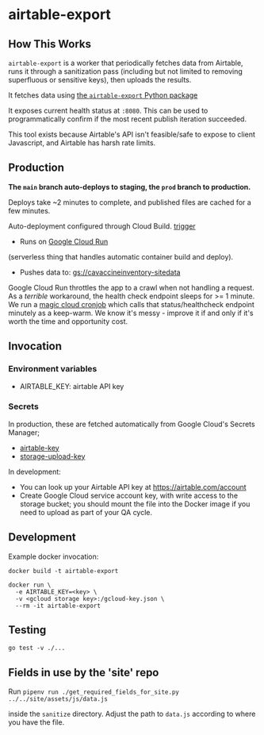 # airtable-export

## How This Works

`airtable-export` is a worker that periodically fetches data from
Airtable, runs it through a sanitization pass (including but not
limited to removing superfluous or sensitive keys), then uploads the
results.

It fetches data using [the `airtable-export` Python
package](https://github.com/simonw/airtable-export)

It exposes current health status at `:8080`.
This can be used to programmatically confirm if the most recent publish
iteration succeeded.

This tool exists because Airtable's API isn't feasible/safe to expose to client
Javascript, and Airtable has harsh rate limits.

## Production

**The `main` branch auto-deploys to staging, the `prod` branch to production.**

Deploys take ~2 minutes to complete, and published files are cached
for a few minutes.

Auto-deployment configured through Cloud Build.
[trigger](https://console.cloud.google.com/cloud-build/triggers/edit/2a8c6015-8b1d-4073-815f-f35edd1a3b1a?project=cavaccineinventory)

* Runs on [Google Cloud Run](https://console.cloud.google.com/run/detail/us-west1/airtable-export-prod/metrics?authuser=1&organizationId=0&project=cavaccineinventory&supportedpurview=project)

(serverless thing that handles automatic container build and deploy).

* Pushes data to: [gs://cavaccineinventory-sitedata](https://console.cloud.google.com/storage/browser/cavaccineinventory-sitedata?project=cavaccineinventory&pageState=(%22StorageObjectListTable%22:(%22f%22:%22%255B%255D%22))&prefix=&forceOnObjectsSortingFiltering=false)

Google Cloud Run throttles the app to a crawl when not handling a request.
As a _terrible_ workaround, the health check endpoint sleeps for >= 1 minute.
We run a [magic cloud cronjob](https://console.cloud.google.com/cloudscheduler?project=cavaccineinventory)
which calls that status/healthcheck endpoint minutely as a keep-warm.
We know it's messy - improve it if and only if it's worth the time and
opportunity cost.

## Invocation

### Environment variables

* AIRTABLE_KEY: airtable API key

### Secrets

In production, these are fetched automatically from Google Cloud's Secrets Manager;
 - [airtable-key](https://console.cloud.google.com/security/secret-manager/secret/airtable-key/versions?project=cavaccineinventory)
 - [storage-upload-key](https://console.cloud.google.com/security/secret-manager/secret/storage-upload-key/versions?project=cavaccineinventory)

In development:
 - You can look up your Airtable API key at https://airtable.com/account
 - Create Google Cloud service account key, with write access to the
   storage bucket; you should mount the file into the Docker image if
   you need to upload as part of your QA cycle.


## Development

Example docker invocation:

```
docker build -t airtable-export

docker run \
  -e AIRTABLE_KEY=<key> \
  -v <gcloud storage key>:/gcloud-key.json \
  --rm -it airtable-export
```

## Testing

```
go test -v ./...
```

## Fields in use by the 'site' repo

Run `pipenv run ./get_required_fields_for_site.py ../../site/assets/js/data.js`

inside the `sanitize` directory. Adjust the path to `data.js` according to where
you have the file.
